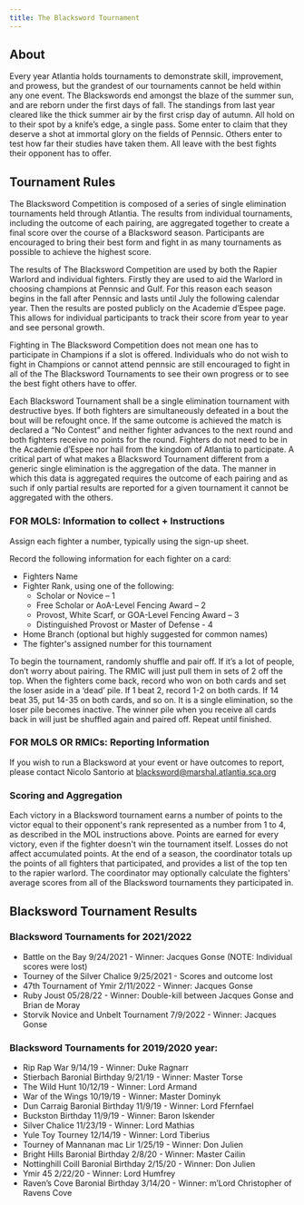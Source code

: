 ```yaml
---
title: The Blacksword Tournament
---
```


## About
Every year Atlantia holds tournaments to demonstrate skill, improvement, and prowess, but the grandest of our tournaments cannot be held within any one event. The Blackswords end amongst the blaze of the summer sun, and are reborn under the first days of fall. The standings from last year cleared like the thick summer air by the first crisp day of autumn. All hold on to their spot by a knife’s edge, a single pass. Some enter to claim that they deserve a shot at immortal glory on the fields of Pennsic. Others enter to test how far their studies have taken them. All leave with the best fights their opponent has to offer.

## Tournament Rules
The Blacksword Competition is composed of a series of single elimination tournaments held through Atlantia. The results from individual tournaments, including the outcome of each pairing, are aggregated together to create a final score over the course of a Blacksword season. Participants are encouraged to bring their best form and fight in as many tournaments as possible to achieve the highest score. 

The results of The Blacksword Competition are used by both the Rapier Warlord and individual fighters. Firstly they are used to aid the Warlord in choosing champions at Pennsic and Gulf. For this reason each season begins in the fall after Pennsic and lasts until July the following calendar year. Then the results are posted publicly on the Academie d’Espee page. This allows for individual participants to track their score from year to year and see personal growth.  

Fighting in The Blacksword Competition does not mean one has to participate in Champions if a slot is offered.  Individuals who do not wish to fight in Champions or cannot attend pennsic are still encouraged to fight in all of the The Blacksword Tournaments to see their own progress or to see the best fight others have to offer.  

Each Blacksword Tournament shall be a single elimination tournament with destructive byes.  If both fighters are simultaneously defeated in a bout the bout will be refought once.  If the same outcome is achieved the match is declared a “No Contest” and neither fighter advances to the next round and both fighters receive no points for the round. Fighters do not need to be in the Academie d’Espee nor hail from the kingdom of Atlantia to participate. A critical part of what makes a Blacksword Tournament different from a generic single elimination is the aggregation of the data.  The manner in which this data is aggregated requires the outcome of each pairing and as such if only partial results are reported for a given tournament it cannot be aggregated with the others.  

### FOR MOLS: Information to collect + Instructions

Assign each fighter a number, typically using the sign-up sheet.

Record the following information for each fighter on a card:

* Fighters Name
* Fighter Rank, using one of the following:
  * Scholar or Novice – 1
  * Free Scholar or AoA-Level Fencing Award – 2
  * Provost, White Scarf, or GOA-Level Fencing Award – 3
  * Distinguished Provost or Master of Defense - 4
* Home Branch (optional but highly suggested for common names)
* The fighter's assigned number for this tournament

To begin the tournament, randomly shuffle and pair off. If it’s a lot of people, don’t worry about pairing. The RMIC will just pull them in sets of 2 off the top. When the fighters come back, record who won on both cards and set the loser aside in a ‘dead’ pile. If 1 beat 2, record 1-2 on both cards. If 14 beat 35, put 14-35 on both cards, and so on. It is a single elimination, so the loser pile becomes inactive. The winner pile when you receive all cards back in will just be shuffled again and paired off. Repeat until finished.

### FOR MOLS OR RMICs: Reporting Information
If you wish to run a Blacksword at your event or have outcomes to report, please contact Nicolo Santorio at blacksword@marshal.atlantia.sca.org

### Scoring and Aggregation
Each victory in a Blacksword tournament earns a number of points to the victor equal to their opponent's rank represented as a number from 1 to 4, as described in the MOL instructions above. Points are earned for every victory, even if the fighter doesn't win the tournament itself. Losses do not affect accumulated points. At the end of a season, the coordinator totals up the points of all fighters that participated, and provides a list of the top ten to the rapier warlord. The coordinator may optionally calculate the fighters' average scores from all of the Blacksword tournaments they participated in.

## Blacksword Tournament Results

### Blacksword Tournaments for 2021/2022
* Battle on the Bay 9/24/2021 - Winner: Jacques Gonse (NOTE: Individual scores were lost)
* Tourney of the Silver Chalice 9/25/2021 - Scores and outcome lost
* 47th Tournament of Ymir 2/11/2022 - Winner: Jacques Gonse
* Ruby Joust 05/28/22 - Winner: Double-kill between Jacques Gonse and Brian de Moray
* Storvik Novice and Unbelt Tournament 7/9/2022 - Winner: Jacques Gonse

### Blacksword Tournaments for 2019/2020 year:
* Rip Rap War 9/14/19 - Winner: Duke Ragnarr
* Stierbach Baronial Birthday 9/21/19 - Winner: Master Torse
* The Wild Hunt 10/12/19 - Winner: Lord Armand
* War of the Wings 10/19/19 - Winner: Master Dominyk
* Dun Carraig Baronial Birthday 11/9/19 - Winner: Lord Ffernfael
* Buckston Birthday 11/9/19 - Winner: Baron Iskender
* Silver Chalice 11/23/19 - Winner: Lord Mathias
* Yule Toy Tourney 12/14/19 - Winner: Lord Tiberius
* Tourney of Mannanan mac Lir 1/25/19 - Winner: Don Julien
* Bright Hills Baronial Birthday 2/8/20 - Winner: Master Cailin
* Nottinghill Coill Baronial Birthday 2/15/20 - Winner: Don Julien
* Ymir 45 2/22/20 - Winner: Lord Humfrey
* Raven’s Cove Baronial Birthday 3/14/20 - Winner: m’Lord Christopher of Ravens Cove
